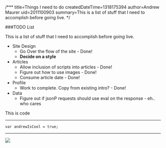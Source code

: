 /***
title=Things I need to do
createdDateTime=1318175394
author=Andrew Maurer
uid=2011100903
summary=This is a list of stuff that I need to accomplish before going live.
*/

###TODO List

This is a list of stuff that I need to accomplish before going live.

- Site Design
	- Go Over the flow of the site - Done!
	- **Decide on a style**
- Articles
	- Allow inclusion of scripts into articles - Done!
	- Figure out how to use images - Done!
	- Consume article date - Done!
- Profile
	- Work to complete. Copy from existing intro? - Done!
- Data
	- Figure out if jsonP requests should use eval on the response - eh.. who cares



This is code

-------------------------------

	var andrewIsCool = true;

-------------------------------

[<img src="//farm4.static.flickr.com/3255/5855242698_a7be74c5ed_b.jpg">](/photos/brandywine-falls-angela-sid-and-zeke/5855242698/ "Zeke")
